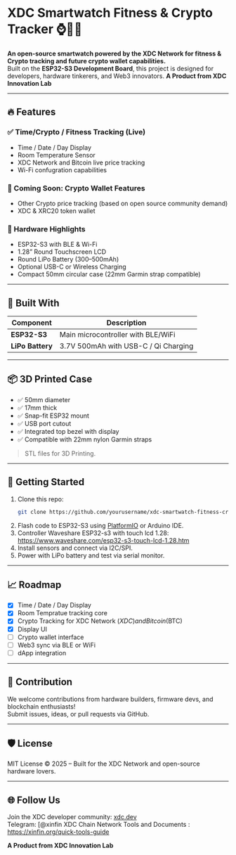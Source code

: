 # XDC Smartwatch Fitness & Crypto Tracker ⌚💪🔐

**An open-source smartwatch powered by the XDC Network for fitness & Crypto tracking and future crypto wallet capabilities.**  
Built on the **ESP32-S3 Development Board**, this project is designed for developers, hardware tinkerers, and Web3 innovators.
**A Product from XDC Innovation Lab**

---

## 🔥 Features

### ✅ Time/Crypto / Fitness Tracking (Live)
- Time / Date / Day Display 
- Room Temperature Sensor
- XDC Network and Bitcoin live price tracking
- Wi-Fi confugration capabilities
  
### 🔐 Coming Soon: Crypto Wallet Features
- Other Crypto price tracking (based on open source community demand) 
- XDC & XRC20 token wallet

### 📱 Hardware Highlights
- ESP32-S3 with BLE & Wi-Fi
- 1.28” Round Touchscreen LCD
- Round LiPo Battery (300–500mAh)
- Optional USB-C or Wireless Charging
- Compact 50mm circular case (22mm Garmin strap compatible)

---

## 🧰 Built With

| Component        | Description                                |
|------------------|--------------------------------------------|
| **ESP32-S3**     | Main microcontroller with BLE/WiFi         |            |
| **LiPo Battery** | 3.7V 500mAh with USB-C / Qi Charging       |

---

## 📦 3D Printed Case 

- ✅ 50mm diameter
- ✅ 17mm thick
- ✅ Snap-fit ESP32 mount
- ✅ USB port cutout
- ✅ Integrated top bezel with display
- ✅ Compatible with 22mm nylon Garmin straps

> STL files for 3D Printing. 

---

## 🚀 Getting Started

1. Clone this repo:
    ```bash
    git clone https://github.com/yourusername/xdc-smartwatch-fitness-crypto-tracker.git
    ```
2. Flash code to ESP32-S3 using [PlatformIO](https://platformio.org/) or Arduino IDE.
3. Controller Waveshare ESP32-s3 with touch lcd 1.28: https://www.waveshare.com/esp32-s3-touch-lcd-1.28.htm
4. Install sensors and connect via I2C/SPI.
5. Power with LiPo battery and test via serial monitor.

---

## 📈 Roadmap

- [x] Time / Date / Day Display  
- [x] Room Tempratue tracking core
- [x] Crypto Tracking for XDC Network ($XDC) and Bitcoin ($BTC)
- [x] Display UI
- [ ] Crypto wallet interface
- [ ] Web3 sync via BLE or WiFi
- [ ] dApp integration

---

## 🤝 Contribution

We welcome contributions from hardware builders, firmware devs, and blockchain enthusiasts!  
Submit issues, ideas, or pull requests via GitHub.

---

## 🛡 License

MIT License © 2025 – Built for the XDC Network and open-source hardware lovers. 

---

## 🌐 Follow Us

Join the XDC developer community: [xdc.dev](https://www.xdc.dev)  
Telegram: [@xinfin
XDC Chain Network Tools and Documents : https://xinfin.org/quick-tools-guide

**A Product from XDC Innovation Lab**

